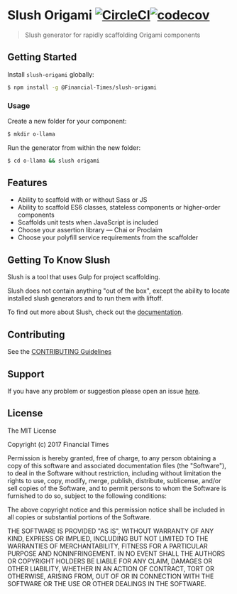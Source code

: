 # Slush Origami [![CircleCI](https://circleci.com/gh/Financial-Times/slush-origami.svg?style=svg)](https://circleci.com/gh/Financial-Times/slush-origami)[![codecov](https://codecov.io/gh/Financial-Times/slush-origami/branch/master/graph/badge.svg)](https://codecov.io/gh/Financial-Times/slush-origami)


> Slush generator for rapidly scaffolding Origami components


## Getting Started

Install `slush-origami` globally:

```bash
$ npm install -g @Financial-Times/slush-origami
```

### Usage

Create a new folder for your component:

```bash
$ mkdir o-llama
```

Run the generator from within the new folder:

```bash
$ cd o-llama && slush origami
```

## Features

* Ability to scaffold with or without Sass or JS
* Ability to scaffold ES6 classes, stateless components or higher-order components
* Scaffolds unit tests when JavaScript is included
* Choose your assertion library — Chai or Proclaim
* Choose your polyfill service requirements from the scaffolder

## Getting To Know Slush

Slush is a tool that uses Gulp for project scaffolding.

Slush does not contain anything "out of the box", except the ability to locate installed slush generators and to run them with liftoff.

To find out more about Slush, check out the [documentation](https://github.com/slushjs/slush).

## Contributing

See the [CONTRIBUTING Guidelines](https://github.com/aendrew/slush-origami/blob/master/CONTRIBUTING.md)

## Support
If you have any problem or suggestion please open an issue [here](https://github.com/aendrew/slush-origami/issues).

## License

The MIT License

Copyright (c) 2017 Financial Times

Permission is hereby granted, free of charge, to any person
obtaining a copy of this software and associated documentation
files (the "Software"), to deal in the Software without
restriction, including without limitation the rights to use,
copy, modify, merge, publish, distribute, sublicense, and/or sell
copies of the Software, and to permit persons to whom the
Software is furnished to do so, subject to the following
conditions:

The above copyright notice and this permission notice shall be
included in all copies or substantial portions of the Software.

THE SOFTWARE IS PROVIDED "AS IS", WITHOUT WARRANTY OF ANY KIND,
EXPRESS OR IMPLIED, INCLUDING BUT NOT LIMITED TO THE WARRANTIES
OF MERCHANTABILITY, FITNESS FOR A PARTICULAR PURPOSE AND
NONINFRINGEMENT. IN NO EVENT SHALL THE AUTHORS OR COPYRIGHT
HOLDERS BE LIABLE FOR ANY CLAIM, DAMAGES OR OTHER LIABILITY,
WHETHER IN AN ACTION OF CONTRACT, TORT OR OTHERWISE, ARISING
FROM, OUT OF OR IN CONNECTION WITH THE SOFTWARE OR THE USE OR
OTHER DEALINGS IN THE SOFTWARE.
